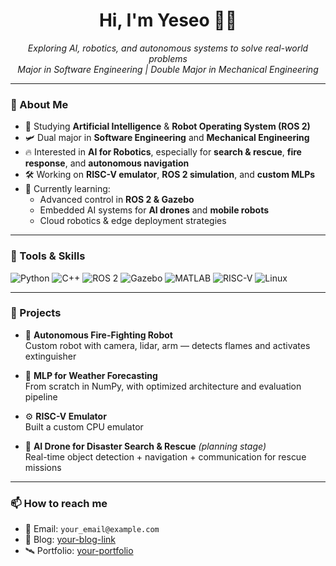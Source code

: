 <h1 align="center">Hi, I'm Yeseo 👋🏻</h1>
<p align="center">
  <em>Exploring AI, robotics, and autonomous systems to solve real-world problems</em><br>
  <em>Major in Software Engineering | Double Major in Mechanical Engineering</em>
</p>

---

### 🚀 About Me
- 🧠 Studying **Artificial Intelligence** & **Robot Operating System (ROS 2)**
- 🛩️ Dual major in **Software Engineering** and **Mechanical Engineering**
- 🔥 Interested in **AI for Robotics**, especially for **search & rescue**, **fire response**, and **autonomous navigation**
- 🛠️ Working on **RISC-V emulator**, **ROS 2 simulation**, and **custom MLPs**
- 🌱 Currently learning:
  - Advanced control in **ROS 2 & Gazebo**
  - Embedded AI systems for **AI drones** and **mobile robots**
  - Cloud robotics & edge deployment strategies

---

### 🧰 Tools & Skills
![Python](https://img.shields.io/badge/Python-3776AB?style=flat&logo=python&logoColor=white)
![C++](https://img.shields.io/badge/C++-00599C?style=flat&logo=c%2b%2b&logoColor=white)
![ROS 2](https://img.shields.io/badge/ROS2-22314E?style=flat&logo=ros&logoColor=white)
![Gazebo](https://img.shields.io/badge/Gazebo-808080?style=flat)
![MATLAB](https://img.shields.io/badge/MATLAB-0076A8?style=flat)
![RISC-V](https://img.shields.io/badge/RISC--V-000000?style=flat&logo=riscv&logoColor=white)
![Linux](https://img.shields.io/badge/Linux-FCC624?style=flat&logo=linux&logoColor=black)

---

### 📂 Projects
- 🔧 **Autonomous Fire-Fighting Robot**  
  Custom robot with camera, lidar, arm — detects flames and activates extinguisher

- 🧠 **MLP for Weather Forecasting**  
  From scratch in NumPy, with optimized architecture and evaluation pipeline

- ⚙️ **RISC-V Emulator**  
  Built a custom CPU emulator 

- 🤖 **AI Drone for Disaster Search & Rescue** *(planning stage)*  
  Real-time object detection + navigation + communication for rescue missions

---

### 📫 How to reach me
- 📧 Email: `your_email@example.com`
- 💬 Blog: [your-blog-link](https://your-blog.com)
- 🛰️ Portfolio: [your-portfolio](https://your-portfolio.com)


